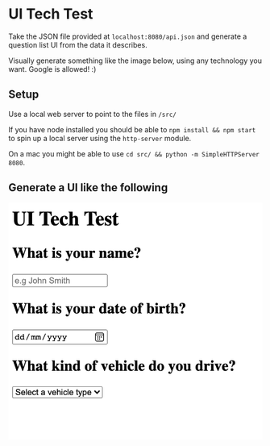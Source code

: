 # UI Tech Test

Take the JSON file provided at `localhost:8080/api.json` and generate a question list UI from the data it describes.

Visually generate something like the image below, using any technology you want. Google is allowed! :)

## Setup
Use a local web server to point to the files in `/src/`

If you have node installed you should be able to `npm install && npm start` to spin up a local server using the `http-server` module.

On a mac you might be able to use `cd src/ && python -m SimpleHTTPServer 8080`.

## Generate a UI like the following

![](https://github.com/mrjasongorman/ui-tech-test/raw/main/ui.png)
